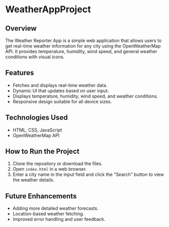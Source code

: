 # WeatherAppProject

## Overview
The Weather Reporter App is a simple web application that allows users to get real-time weather information for any city using the OpenWeatherMap API. It provides temperature, humidity, wind speed, and general weather conditions with visual icons.

## Features
- Fetches and displays real-time weather data.
- Dynamic UI that updates based on user input.
- Displays temperature, humidity, wind speed, and weather conditions.
- Responsive design suitable for all device sizes.

## Technologies Used
- HTML, CSS, JavaScript
- OpenWeatherMap API

## How to Run the Project
1. Clone the repository or download the files.
2. Open `index.html` in a web browser.
3. Enter a city name in the input field and click the "Search" button to view the weather details.

## Future Enhancements
- Adding more detailed weather forecasts.
- Location-based weather fetching.
- Improved error handling and user feedback.
